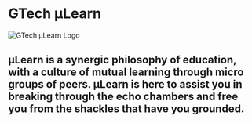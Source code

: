 # GTech µLearn

![GTech µLearn Logo](public/assets/navbar/µLearn.png)

## µLearn is a synergic philosophy of education, with a culture of mutual learning through micro groups of peers. µLearn is here to assist you in breaking through the echo chambers and free you from the shackles that have you grounded.